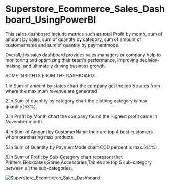 # Superstore_Ecommerce_Sales_Dashboard_UsingPowerBI

This sales dashboard include metrics such as total Profit by month, sum of amount by sales, sum of quantity by category, sum of amount of customername and sum of quantity by paymentmode.

Overall,this sales dashboard provides sales managers or company help to monitoring and optimizing their team's performance, improving decision-making, and ultimately driving business growth.

SOME INSIGHTS FROM THE DASHBOARD:

1.In Sum of amount by states chart the company get the top 5 states from where the maximum revenue are generated.

2.In Sum of quantity by category chart the clothing category is max quantity(63%).

3.In Profit by Month chart the company found the Highest profit came in November month.

4.In Sum of Amount by CustomerName their are top 4 best customers whom purchasing max products.

5.In Sum of Quantity by PaymentMode chart COD percent is max.(44%)

6.In Sum of Profit by Sub-Category chart represent that Printers,Bookcases,Saree,Accessories,Tables are top 5 sub-category between all the sub-categories.

![Superstore_Ecommerce_Sales_Dashboard](https://user-images.githubusercontent.com/119414542/222108245-fe0b5294-6745-41e1-a573-4ecc16f50f1f.png)
